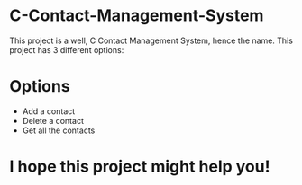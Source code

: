 # C-Contact-Management-System

This project is a well, C Contact Management System, hence the name.
This project has 3 different options:

# Options
- Add a contact
- Delete a contact
- Get all the contacts

# I hope this project might help you!

